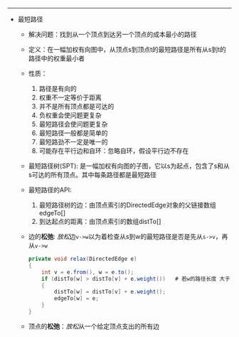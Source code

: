 
---
- 最短路径
    - 解决问题：找到从一个顶点到达另一个顶点的成本最小的路径
    - 定义：在一幅加权有向图中，从顶点s到顶点t的最短路径是所有从s到t的路径中的权重最小者
    - 性质：
        1. 路径是有向的
        2. 权重不一定等价于距离
        3. 并不是所有顶点都是可达的
        4. 负权重会使问题更复杂
        5. 最短路径会使问题更复杂
        6. 最短路径一般都是简单的
        7. 最短路劲不一定是唯一的
        8. 可能存在平行边和自环：忽略自环，假设平行边不存在
    - 最短路径树(SPT): 是一幅加权有向图的子图，它以s为起点，包含了s和从s可达的所有顶点。其中每条路径都是最短路径
    - 最短路径的API:
        1. 最短路径树的边：由顶点索引的DirectedEdge对象的父链接数组edgeTo[]
        2. 到达起点的距离：由顶点索引的数组distTo[]
    - 边的**松弛**: *放松*边`v->w`以为着检查从s到w的最短路径是否是先从`s->v`，再从`v->w`

        ```java
        private void relax(DirectedEdge e)
        {
            int v = e.from(), w = e.to();
            if (distTo[w] > distTo[v] + e.weight())   # 若w的路径长度 大于 边e的长度+边e的起点的路径
            {
                distTo[w] = distTo[v] + e.weight();
                edgeTo[w] = e;
            }
        }
        ```

    - 顶点的**松弛**：*放松*从一个给定顶点支出的所有边